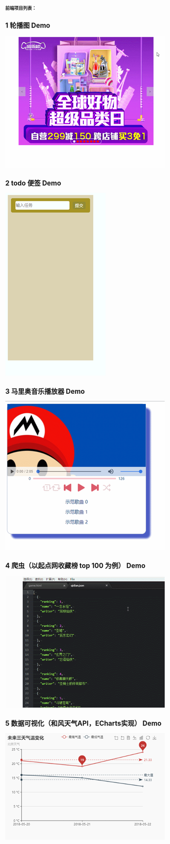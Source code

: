 **前端项目列表：**
## 1 轮播图 Demo
![](https://github.com/mollylee123/Front-End-Practise/blob/master/%E8%BD%AE%E6%92%AD%E5%9B%BE/slide.gif)
## 2 todo 便签 Demo
![](https://github.com/mollylee123/Front-End-Practise/blob/master/todo/todo.gif)
## 3 马里奥音乐播放器 Demo
![](https://github.com/mollylee123/Front-End-Practise/blob/master/player/player.gif)
## 4 爬虫（以起点网收藏榜 top 100 为例） Demo
![](https://github.com/mollylee123/Front-End-Practise/blob/master/%E7%88%AC%E8%99%AB/%E7%88%AC%E8%99%AB.gif)
## 5 数据可视化（和风天气API，ECharts实现） Demo
![](https://github.com/mollylee123/Front-End-Practise/blob/master/weather/weather.gif)



